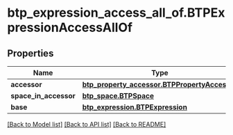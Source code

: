 # btp_expression_access_all_of.BTPExpressionAccessAllOf

## Properties
Name | Type | Description | Notes
------------ | ------------- | ------------- | -------------
**accessor** | [**btp_property_accessor.BTPPropertyAccessor**](BTPPropertyAccessor.md) |  | [optional] 
**space_in_accessor** | [**btp_space.BTPSpace**](BTPSpace.md) |  | [optional] 
**base** | [**btp_expression.BTPExpression**](BTPExpression.md) |  | [optional] 

[[Back to Model list]](../README.md#documentation-for-models) [[Back to API list]](../README.md#documentation-for-api-endpoints) [[Back to README]](../README.md)



